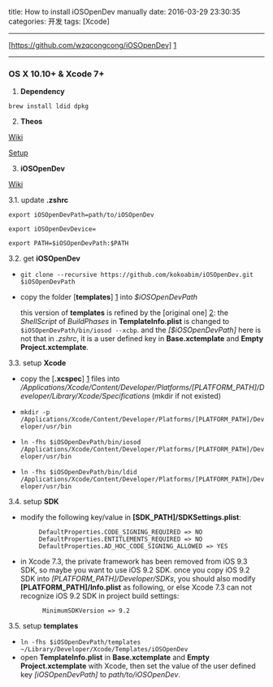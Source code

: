 title: How to install iOSOpenDev manually
date: 2016-03-29 23:30:35
categories: 开发
tags: [Xcode]

---

[https://github.com/wzqcongcong/iOSOpenDev] [1]

<!--more-->

-----


### OS X 10.10+ & Xcode 7+


1. **Dependency**

 `brew install ldid dpkg`

2. **Theos**

 [Wiki](https://github.com/theos/theos/wiki)
    
 [Setup](http://iphonedevwiki.net/index.php/Theos/Setup)

3. **iOSOpenDev**

 [Wiki](https://github.com/kokoabim/iOSOpenDev/wiki)

 3.1. update **.zshrc**
 
 `export iOSOpenDevPath=path/to/iOSOpenDev`
 
 `export iOSOpenDevDevice=`
 
 `export PATH=$iOSOpenDevPath:$PATH`

 3.2. get **iOSOpenDev**
 
 * `git clone --recursive https://github.com/kokoabim/iOSOpenDev.git $iOSOpenDevPath`

 * copy the folder [**templates**] [1] into *$iOSOpenDevPath*
 
   this version of **templates** is refined by the [original one] [2]: the *ShellScript* of *BuildPhases* in **TemplateInfo.plist** is changed to `$iOSOpenDevPath/bin/iosod --xcbp`. and the *[$iOSOpenDevPath]* here is not that in *.zshrc*, it is a user defined key in **Base.xctemplate** and **Empty Project.xctemplate**.

 3.3. setup **Xcode**

 * copy the [**.xcspec**] [1] files into */Applications/Xcode/Content/Developer/Platforms/[PLATFORM_PATH]/Developer/Library/Xcode/Specifications* (mkdir if not existed)
    
 * `mkdir -p /Applications/Xcode/Content/Developer/Platforms/[PLATFORM_PATH]/Developer/usr/bin`
	
 * `ln -fhs $iOSOpenDevPath/bin/iosod /Applications/Xcode/Content/Developer/Platforms/[PLATFORM_PATH]/Developer/usr/bin`
	
 * `ln -fhs $iOSOpenDevPath/bin/ldid /Applications/Xcode/Content/Developer/Platforms/[PLATFORM_PATH]/Developer/usr/bin`
	
 3.4. setup **SDK**
 
 * modify the following key/value in **[SDK_PATH]/SDKSettings.plist**:

            DefaultProperties.CODE_SIGNING_REQUIRED => NO
            DefaultProperties.ENTITLEMENTS_REQUIRED => NO
            DefaultProperties.AD_HOC_CODE_SIGNING_ALLOWED => YES
            
 * in Xcode 7.3, the private framework has been removed from iOS 9.3 SDK, so maybe you want to use iOS 9.2 SDK. once you copy iOS 9.2 SDK into *[PLATFORM_PATH]/Developer/SDKs*, you should also modify **[PLATFORM_PATH]/Info.plist** as following, or else Xcode 7.3 can not recognize iOS 9.2 SDK in project build settings:

             MinimumSDKVersion => 9.2

 3.5. setup **templates**
 
 * `ln -fhs $iOSOpenDevPath/templates ~/Library/Developer/Xcode/Templates/iOSOpenDev`
 * open **TemplateInfo.plist** in **Base.xctemplate** and **Empty Project.xctemplate** with Xcode, then set the value of the user defined key *[iOSOpenDevPath]* to *path/to/iOSOpenDev*.


[1]: https://github.com/wzqcongcong/iOSOpenDev
[2]: https://github.com/kokoabim/iOSOpenDev-Xcode-Templates

